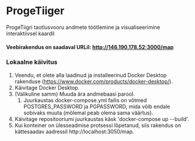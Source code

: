 # ProgeTiiger
 ProgeTiigri taotlusvooru andmete töötlemine ja visualiseerimine interaktiivsel kaardil

#### Veebirakendus on saadaval URLil: http://146.190.178.52:3000/map


### Lokaalne käivitus

1. Veendu, et olete alla laadinud ja installeerinud Docker Desktop rakenduse (https://www.docker.com/products/docker-desktop/).
2. Käivitage Docker Desktop.
3. (Valikuline samm) Muuda ära andmebaasi parool.
    1. Juurkaustas docker-compose.yml failis on võtmed POSTGRES_PASSWORD ja PGPASSWORD, mida võib endale sobivaks muuta (mõlemal peab olema sama väärtus).
4. Käivitage repositooriumi juurkaustas käsk 'docker-compose up --build'.
5. Kui konteiner on ülesseadmise protsessi lõpetanud, siis rakendus on kättesaadav aadressil http://localhost:3050/map.